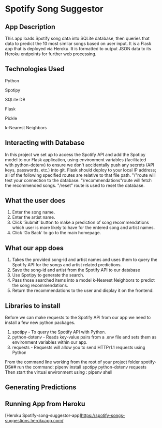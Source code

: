 # Spotify Song Suggestor

## App Description
  This app loads Spotify song data into SQLite database, then queries that data to predict the 10 most similar songs based on user input. It is a Flask app that is deployed via Heroku. It is formatted to output JSON data to its Heroku endpoints for further web processing.
  
## Technologies Used

Python

Spotipy

SQLite DB

Flask 

Pickle

k-Nearest Neighbors

## Interacting with Database
In this project we set up to access the Spotify API and add the Spotipy model to our Flask application, using environment variables (facilitated with python-dotenv) to ensure we don't accidentally push any secrets (API keys, passwords, etc.) into git.
Flask should deploy to your local IP address; all of the following specified routes are relative to that file path. "/"route will test your connection to the database. "/recommendations"route  will fetch the recommended songs. "/reset" route is used to reset the database.

## What the user does
1. Enter the song name.
2. Enter the artist name.
3. Click ‘Submit’ button to make a prediction of song recommendations which user is more likely to have  for the entered song and artist names.
4. Click ‘Go Back’ to go to the main homepage.

## What our app does
1. Takes the provided song-id and artist names and uses them to query the Spotify API for the songs and artist related predictions.
2. Save the song-id and artist from the Spotify API to our database
3. Use Spotipy to generate the search.
4. Pass those searched items into a model k-Nearest Neighbors to predict the song recommendations.
5. Return the recommendations to the user and display it on the frontend.

## Libraries to install
Before we can make requests to the Spotify API from our app we need to install a few new python packages.
1. spotipy - To query the Spotify API with Python.
2. python-dotenv - Reads key-value pairs from a .env file and sets them as environment variables within our app.
3. requests - Requests will allow you to send HTTP/1.1 requests using Python

From the command line working from the root of your project folder spotify-DS## run the command:
                  pipenv install spotipy python-dotenv requests
Then start the virtual environment using :
                  pipenv shell

## Generating Predictions




## Running App from Heroku
  
[Heroku Spotify-song-suggestor-app]https://spotify-songs-suggestions.herokuapp.com/
